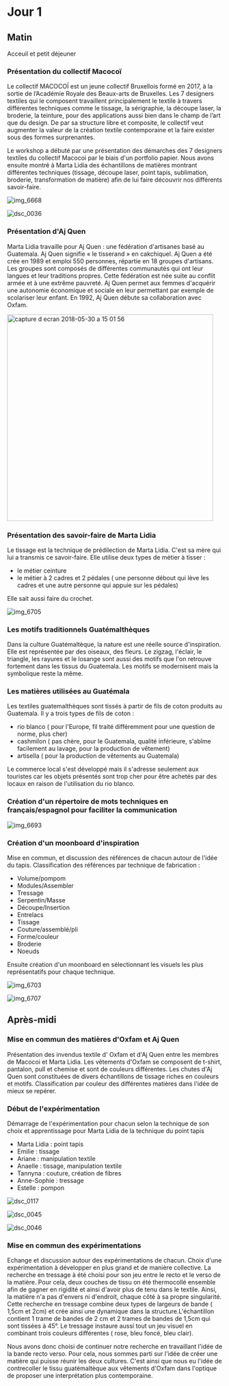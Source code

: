 # Jour 1

## Matin

Acceuil et petit déjeuner

### Présentation du collectif Macocoï 

Le collectif MACOCOÏ est un jeune collectif Bruxellois formé en 2017, à la sortie de l’Académie Royale des Beaux-arts de Bruxelles. Les 7 designers textiles qui le composent travaillent principalement le textile à travers différentes techniques comme le tissage, la sérigraphie, la découpe laser, la broderie, la teinture, pour des applications aussi bien dans le champ de l’art que du design. De par sa structure libre et composite, le collectif veut augmenter la valeur de la création textile contemporaine et la faire exister sous des formes surprenantes.

Le workshop a débuté par une présentation des démarches des 7 designers textiles du collectif Macocoi par le biais d'un portfolio papier.  Nous avons ensuite montré à Marta Lidia des échantillons de matières montrant différentes techniques (tissage, découpe laser, point tapis, sublimation, broderie, transformation de matière) afin de lui faire découvrir nos différents savoir-faire. 

![img_6668](https://user-images.githubusercontent.com/29283755/40687655-ac1839aa-639b-11e8-9843-90afea67f69e.JPG)


![dsc_0036](https://user-images.githubusercontent.com/29283755/40721024-9f26d620-6418-11e8-8341-20c8b71c7212.JPG)


### Présentation d'Aj Quen

Marta Lidia travaille pour Aj Quen : une fédération d'artisanes basé au Guatemala. Aj Quen signifie « le tisserand » en cakchiquel. Aj Quen  a été crée en 1989 et emploi 550 personnes, répartie en 18 groupes d'artisans. Les groupes sont composés de différentes communautés qui ont leur langues et leur traditions propres. Cette fédération est née suite au conflit armée et à une extrême pauvreté. Aj Quen permet aux femmes d'acquérir une autonomie économique et sociale en leur permettant par exemple de scolariser leur enfant. En 1992, Aj Quen débute sa collaboration avec Oxfam.


<img width="482" alt="capture d ecran 2018-05-30 a 15 01 56" src="https://user-images.githubusercontent.com/29283755/40721813-df995b22-641a-11e8-952f-2a0f0b0b3be7.png">


### Présentation des savoir-faire de Marta Lidia

Le tissage est la technique de prédilection de Marta Lidia. C'est sa mère qui lui a transmis ce savoir-faire.
Elle utilise deux types de métier à tisser :
* le métier ceinture
* le métier à  2 cadres et 2 pédales ( une personne débout qui lève les cadres et une autre personne qui appuie sur les pédales)

Elle sait aussi faire du crochet.


![img_6705](https://user-images.githubusercontent.com/29283755/40723195-9ba0e8aa-641e-11e8-9125-908d0b4f55c3.jpg)

 
### Les motifs traditionnels Guatémalthèques

Dans la culture Guatémaltèque, la nature est une réelle source d'inspiration. Elle est représentée par des oiseaux, des fleurs. Le zigzag, l'éclair, le triangle, les rayures et le losange sont aussi des motifs que l'on retrouve fortement dans les tissus du Guatemala. Les motifs se modernisent mais la symbolique reste la même.

### Les matières utilisées au Guatémala

Les textiles guatemalthèques sont tissés à partir de fils de coton produits au Guatemala.
Il y a trois types de fils de coton :
* rio blanco ( pour l'Europe, fil traité différemment pour une question de norme, plus cher)
* cashmilon ( pas chère, pour le Guatemala, qualité inférieure, s'abîme facilement au lavage, pour la production de vêtement)
* artisella ( pour la production de vêtements au Guatemala)

Le commerce local s'est développé mais il s'adresse seulement aux touristes car les objets présentés sont trop cher pour être achetés par des locaux en raison de l'utilisation du rio blanco.



### Création d'un répertoire de mots techniques en français/espagnol pour faciliter la communication

![img_6693](https://user-images.githubusercontent.com/29283755/40724392-3d71cf30-6421-11e8-94a2-5a581d222fd2.JPG)


### Création d'un moonboard d'inspiration


Mise en commun, et discussion des références de chacun autour de l'idée du tapis.
Classification des références par technique de fabrication :

* Volume/pompom
* Modules/Assembler
* Tressage
* Serpentin/Masse
* Découpe/Insertion
* Entrelacs
* Tissage
* Couture/assemblé/pli
* Forme/couleur
* Broderie
* Noeuds

Ensuite création d'un moonboard en sélectionnant les visuels les plus représentatifs pour chaque technique.

![img_6703](https://user-images.githubusercontent.com/29283755/40725061-c0cee0f6-6422-11e8-9755-6c3857baf45f.jpg)

![img_6707](https://user-images.githubusercontent.com/29283755/40725308-5f5e5ff8-6423-11e8-9c41-1075db1a783f.jpg)


## Après-midi

### Mise en commun des matières d'Oxfam et Aj Quen

Présentation des invendus textile d' Oxfam et d'Aj Quen entre les membres de Macocoi et Marta Lidia. Les vêtements d'Oxfam se composent de t-shirt, pantalon, pull et chemise et sont de couleurs différentes. Les chutes d'Aj Quen sont constituées de divers échantillons de tissage riches en couleurs et motifs. 
Classification par couleur des différentes matières dans l'idée de mieux se repérer.

### Début de l'expérimentation

Démarrage de l'expérimentation pour chacun selon la technique de son choix et apprentissage pour Marta Lidia de la technique du point tapis 

* Marta Lidia : point tapis
* Emilie : tissage 
* Ariane : manipulation textile
* Anaelle : tissage, manipulation textile
* Tannyna : couture, création de fibres
* Anne-Sophie : tressage
* Estelle : pompon

![dsc_0117](https://user-images.githubusercontent.com/29283755/40727086-65fd505e-6427-11e8-9179-4c22b507257c.JPG)

![dsc_0045](https://user-images.githubusercontent.com/29283755/40726308-c0ff981a-6425-11e8-97ee-d0d21aa8d414.JPG)

![dsc_0046](https://user-images.githubusercontent.com/29283755/40727111-78d5c0da-6427-11e8-8bec-617b1f9f36db.JPG)


### Mise en commun des expérimentations

Echange et discussion autour des expérimentations de chacun.
Choix d'une expérimentation à développer en plus grand et de manière collective.
La recherche en tressage à été choisi pour son jeu entre le recto et le verso de la matière. Pour cela, deux couches de tissu on été thermocollé ensemble afin de gagner en rigidité et ainsi d'avoir plus de tenu dans le textile. Ainsi, la matière n'a pas d'envers ni d'endroit, chaque côté à sa propre singularité. Cette recherche en tressage combine deux types de largeurs de bande ( 1,5cm et 2cm) et crée ainsi une dynamique dans la structure.L'échantillon contient 1 trame de bandes de 2 cm et 2 trames de bandes de 1,5cm qui sont tissées à 45°. Le tressage instaure aussi tout un jeu visuel en combinant trois couleurs différentes ( rose, bleu foncé, bleu clair). 

Nous avons donc choisi de continuer notre recherche en travaillant l'idée de la bande recto verso.
Pour cela, nous sommes parti sur l'idée de créer une matière qui puisse réunir les deux cultures. C'est ainsi que nous eu l'idée de contrecoller le tissu guatémaltèque aux vêtements d'Oxfam dans l'optique de proposer une interprétation plus contemporaine.













